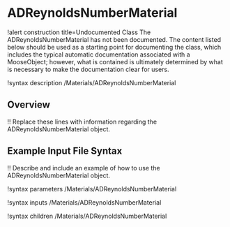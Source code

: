 # ADReynoldsNumberMaterial

!alert construction title=Undocumented Class
The ADReynoldsNumberMaterial has not been documented. The content listed below should be used as a starting point for
documenting the class, which includes the typical automatic documentation associated with a
MooseObject; however, what is contained is ultimately determined by what is necessary to make the
documentation clear for users.

!syntax description /Materials/ADReynoldsNumberMaterial

## Overview

!! Replace these lines with information regarding the ADReynoldsNumberMaterial object.

## Example Input File Syntax

!! Describe and include an example of how to use the ADReynoldsNumberMaterial object.

!syntax parameters /Materials/ADReynoldsNumberMaterial

!syntax inputs /Materials/ADReynoldsNumberMaterial

!syntax children /Materials/ADReynoldsNumberMaterial
